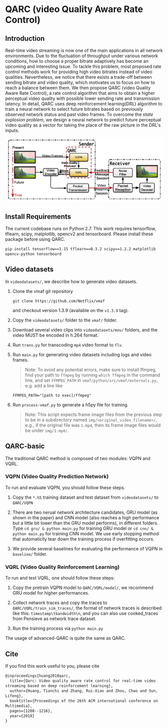 # QARC (video Quality Aware Rate Control)

## Introduction
Real-time video streaming is now one of the main applications in all network environments. Due to the fluctuation of throughput under various network conditions, how to choose a proper bitrate adaptively has become an upcoming and interesting issue. To tackle this problem, most proposed rate control methods work for providing high video bitrates instead of video qualities. Nevertheless, we notice that there exists a trade-off between sending bitrate and video quality, which motivates us to focus on how to reach a balance between them. We then propose QARC (video Quality Aware Rate Control), a rate control algorithm that aims to obtain a higher perceptual video quality with possible lower sending rate and transmission latency. In detail, QARC uses deep reinforcement learning(DRL) algorithm to train a neural network to select future bitrates based on previously observed network status and past video frames. To overcome the *state explosion problem*, we design a neural network to predict future perceptual video quality as a vector for taking the place of the raw picture in the DRL's inputs. 

![overview](overview.png)

## Install Requirements

The current codebase runs on Python 2.7. This work requires tensorflow, tflearn, scipy, matplotlib, opencv2 and tensorboard. Please install these package before using QARC. 

```
pip install tensorflow==1.15 tflearn==0.3.2 scipy==1.2.2 matplotlib opencv-python tensorboard
```

## Video datasets

In `videodatasets/`, we describe how to generate video datasets.

1. Clone the vmaf git repository
    ```
    git clone https://github.com/Netflix/vmaf
    ```
    and checkout version 1.3.9 (available on the `v1.3.9` tag).
2. Copy the `videodatasets/` folder to the `vmaf/` folder.
3. Download several video clips into `videodatasets/mov/` folders, and the video MUST be encoded in h.264 format.
4. Run `trans.py` for transcoding `mp4` video format to `flv`.
5. Run `main.py` for generating video datasets including logs and video frames.
    > Note: To avoid any potential errors, make sure to install ffmpeg, find your path to `ffmpeg` by running `which ffmpeg` in the command line, and set `FFMPEG_PATH` in `vmaf/python/src/vmaf/externals.py`, e.g. add a line like
    ```
    FFMPEG_PATH="[path to exec]/ffmpeg"
    ````

6. Run `process-vmaf.py` to generate a h5py file for training.
   > Note: This script expects frame image files from the previous step to be in a subdirectory named `img/<original_video_filename>/`, e.g., if the original file was `1.mp4`, then its frame image files would be under `img/1.mp4/`.

## QARC-basic
The traditional QARC method is composed of two modules: VQPN and VQRL.

### VQPN (Video Quality Prediction Network)
To run and evaluate VQPN, you should follow these steps.

1. Copy the `*.h5` training dataset and test dataset from `videodatasets/` to `QARC/VQPN`
   
2. There are two nerual network architecture candidates, GRU model (as shown in the paper) and CNN model (also reaches a high performance but a little bit lower than the GRU model performs), in different folders. Type `cd gru/ & python main.py` for training GRU model or `cd cnn/ & python main.py` for training CNN model. We use early stopping method that automaticlly tear down the training process if overfitting occurs.
   
3. We provide several baselines for evaluating the performance of VQPN in `baseline/` folder.

### VQRL (Video Quality Reinforcement Learning)
To run and test VQRL, one should follow these steps:

1. Copy the pretrain VQPN model to `QARC/VQRL/model/`, we recommend GRU model for higher performances.
   
2. Collect network traces and copy the traces to `QARC/VQRL/train_sim_traces/`, the format of network traces is described like this: `timestamp\tbandwidth\n`, and you can also use cooked_traces from Pensieve as network trace dataset.
   
3. Run the training process via `python main.py`

The usage of advanced-QARC is quite the same as QARC.

## Cite

If you find this work useful to you, please cite

```
@inproceedings{huang2018qarc,
  title={Qarc: Video quality aware rate control for real-time video streaming based on deep reinforcement learning},
  author={Huang, Tianchi and Zhang, Rui-Xiao and Zhou, Chao and Sun, Lifeng},
  booktitle={Proceedings of the 26th ACM international conference on Multimedia},
  pages={1208--1216},
  year={2018}
}
```
